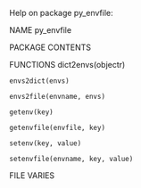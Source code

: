 Help on package py_envfile:

NAME
    py_envfile

PACKAGE CONTENTS


FUNCTIONS
    dict2envs(objectr)
    
    envs2dict(envs)
    
    envs2file(envname, envs)
    
    getenv(key)
    
    getenvfile(envfile, key)
    
    setenv(key, value)
    
    setenvfile(envname, key, value)

FILE
    VARIES


